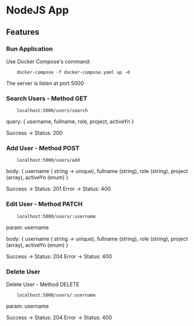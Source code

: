 # NodeJS App

## Features 

### Run Application 
Use Docker Compose's command: 

```
    docker-compose -f docker-compose.yaml up -d
```

The server is listen at port 5000

### Search Users - Method GET

```
    localhost:5000/users/search
```

query: {
    username,
    fullname,
    role,
    project,
    activeYn
}

Success -> Status: 200

### Add User - Method POST

```
    localhost:5000/users/add
```

body: {
    username ( string -> unique),
    fullname (string),
    role (string),
    project (array),
    activeYn (enum)
}

Success -> Status: 201 
Error -> Status: 400


### Edit User - Method PATCH

```
    localhost:5000/users/:username
```

param: username

body: {
    username ( string -> unique),
    fullname (string),
    role (string),
    project (array),
    activeYn (enum)
}

Success -> Status: 204
Error -> Status: 400

### Delete User

Delete User - Method DELETE

```
    localhost:5000/users/:username
```

param: username

Success -> Status: 204
Error -> Status: 400


